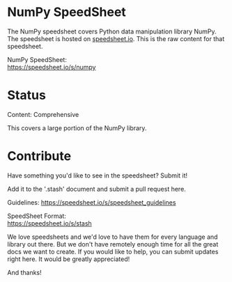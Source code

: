 # NumPy SpeedSheet

The NumPy speedsheet covers Python data manipulation library NumPy. The speedsheet is hosted on [speedsheet.io](https://speedsheet.io). This is the raw content for that speedsheet.

NumPy SpeedSheet:  
https://speedsheet.io/s/numpy


# Status

Content: Comprehensive

This covers a large portion of the NumPy library.


# Contribute

Have something you'd like to see in the speedsheet? Submit it!

Add it to the '.stash' document and submit a pull request here.

Guidelines:
https://speedsheet.io/s/speedsheet_guidelines

SpeedSheet Format:  
https://speedsheet.io/s/stash

We love speedsheets and we'd love to have them for every language and library out there. But we don't have remotely enough time for all the great docs we want to create. If you would like to help, you can submit updates right here. It would be greatly appreciated! 

And thanks!
